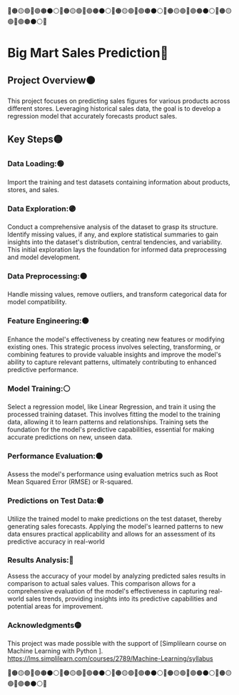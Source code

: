 🔴🟠🟡🟢🔵🟣🟤⚫️⚪️🔴🟠🟡🟢🔵🟣🟤⚫️⚪️🔴🟠🟡🟢🔵🟣🟤⚫️⚪️🔴🟠🟡🟢🔵🟣🟤⚫️⚪️🔴🟠🟡🟢🔵🟣🟤⚫️⚪️🔴

# Big Mart Sales Prediction🔴
## Project Overview🟠
This project focuses on predicting sales figures for various products across different stores. Leveraging historical sales data, the goal is to develop a regression model that accurately forecasts product sales.

## Key Steps🟡
### Data Loading:🟢
Import the training and test datasets containing information about products, stores, and sales.

### Data Exploration:🟣

Conduct a comprehensive analysis of the dataset to grasp its structure. Identify missing values, if any, and explore statistical summaries to gain insights into the dataset's distribution, central tendencies, and variability. This initial exploration lays the foundation for informed data preprocessing and model development.

### Data Preprocessing:🟤
Handle missing values, remove outliers, and transform categorical data for model compatibility.

### Feature Engineering:⚫️
Enhance the model's effectiveness by creating new features or modifying existing ones. This strategic process involves selecting, transforming, or combining features to provide valuable insights and improve the model's ability to capture relevant patterns, ultimately contributing to enhanced predictive performance.
### Model Training:⚪️
Select a regression model, like Linear Regression, and train it using the processed training dataset. This involves fitting the model to the training data, allowing it to learn patterns and relationships. Training sets the foundation for the model's predictive capabilities, essential for making accurate predictions on new, unseen data.

### Performance Evaluation:🟤
Assess the model's performance using evaluation metrics such as Root Mean Squared Error (RMSE) or R-squared.

### Predictions on Test Data:🟣

Utilize the trained model to make predictions on the test dataset, thereby generating sales forecasts. Applying the model's learned patterns to new data ensures practical applicability and allows for an assessment of its predictive accuracy in real-world 

### Results Analysis:🔴
Assess the accuracy of your model by analyzing predicted sales results in comparison to actual sales values. This comparison allows for a comprehensive evaluation of the model's effectiveness in capturing real-world sales trends, providing insights into its predictive capabilities and potential areas for improvement.

### Acknowledgments🟡
This project was made possible with the support of [Simplilearn course on Machine Learning with Python ]. https://lms.simplilearn.com/courses/2789/Machine-Learning/syllabus

🔴🟠🟡🟢🔵🟣🟤⚫️⚪️🔴🟠🟡🟢🔵🟣🟤⚫️⚪️🔴🟠🟡🟢🔵🟣🟤⚫️⚪️🔴🟠🟡🟢🔵🟣🟤⚫️⚪️🔴🟠🟡🟢🔵🟣🟤⚫️⚪️🔴
